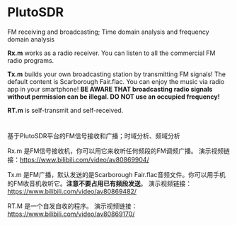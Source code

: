 # PlutoSDR
FM receiving and broadcasting; Time domain analysis and frequency domain analysis

**Rx.m** works as a radio receiver. You can listen to all the commercial FM radio programs.

**Tx.m** builds your own broadcasting station by transmitting FM signals! The default content is Scarborough Fair.flac. You can enjoy the music via radio app in your smartphone! **BE AWARE THAT broadcasting radio signals without permission can be illegal. DO NOT use an occupied frequency!**

**RT.m** is self-transmit and self-received.


# 
基于PlutoSDR平台的FM信号接收和广播；时域分析、频域分析

Rx.m 是FM信号接收机，你可以用它来收听任何频段的FM调频广播。
演示视频链接：https://www.bilibili.com/video/av80869904/

Tx.m 是FM广播，默认发送的是Scarborough Fair.flac音频文件。你可以用手机的FM收音机收听它。**注意不要占用已有频段发送**。
演示视频链接：https://www.bilibili.com/video/av80869482/

RT.M 是一个自发自收的程序。
演示视频链接：https://www.bilibili.com/video/av80869170/
